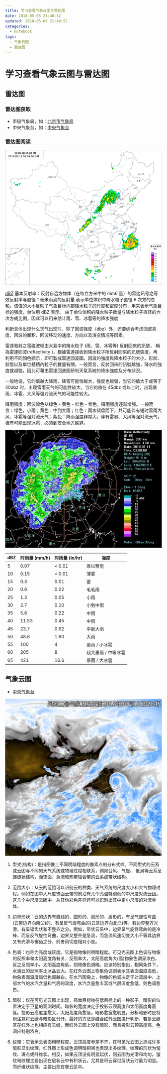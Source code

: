 ```yaml
---
title: 学习查看气象云图与雷达图
date: 2018-05-05 21:40:52
updated: 2018-05-06 21:40:52
categories:
  - notebook
tags:
  - 气象云图
  - 雷达图
---
```

# 学习查看气象云图与雷达图

## 雷达图

### 雷达图获取

- 市级气象局，如：[北京市气象局](http://www.bjmb.gov.cn/info/846/list.html)
- 中央气象台，如：[中央气象台](http://www.nmc.cn/publish/radar/chinaall.html)

### 雷达图阅读

![dBZ2](/Media/180506-dbz2.png)

[dBZ](https://zh.wikipedia.org/zh/DBZ "基本反射率") 基本反射率：反射自远方物体（在每立方米中的 mm6 量）的雷达讯号之等效反射率与直径 1 毫米雨滴的反射量 表示单位体积中降水粒子直径 6 次方的总和。该值的大小反映了气象目标内部降水粒子的尺度和密度分布，用来表示气象目标的强度，单位用 dBZ 表示。
由于单位体积的降水粒子数量与降水粒子直径的六次方成比例，因此可以用来估计雨、雪、冰雹等的降水强度

判断具体出现什么天气出现时，除了回波强度（dbz）外，还要综合考虑回波高度、回波的面积、回波移动的速度、方向以及演变情况等因素。

雷達發射之電磁波經由大氣中的降水粒子 (雨、雪、冰雹等) 反射回來的訊號， 稱為雷達回波(reflectivity )，根據雷達接收到降水粒子所反射回來的訊號強度，再利用不同顏色顯示，即可製成雷達回波圖。回波的強度與降水粒子的大小、形狀、狀態以及單位體積內粒子的數量有關，一般而言，反射回來的訊號越強，降水的強度就越強，因此可藉由雷達回波圖研判天氣系統的降水強度及分布狀況。

一般地说，它的值越大降雨、降雪可能性越大，强度也越强，当它的值大于或等于 40dbz 时，出现雷雨天气的可能性较大，当它的值在 45dbz 或以上时，出现暴雨、冰雹、大风等强对流天气的可能性较大。

降雨强度：回波颜色从绿色 - 黄色 - 红色 - 紫色，降雨强度逐渐增强。一般而言：绿色，小雨；黄色：中到大雨；红色：雨水倾盘而下，并可能伴有短时雷雨大风、冰雹等强对流天气；紫色：降雨强度非常大，伴有雷暴、大风等强对流天气，极有可能出现冰雹，必须到安全地方躲避。

![dBZ1](/Media/180506-dbz1.gif)

dBZ | 时雨量 (mm/h) | 时雨量 (in/hr) | 强度
----|------------|-------------|---
5 | 0.07 | < 0.01 | 难以察觉
10 | 0.15 | < 0.01 | 薄雾
15 | 0.3 | 0.01 | 雾
20 | 0.6 | 0.02 | 毛毛雨
25 | 1.3 | 0.05 | 小雨
30 | 2.7 | 0.10 | 小到中雨
35 | 5.6 | 0.22 | 中雨
40 | 11.53 | 0.45 | 中雨
45 | 23.7 | 0.92 | 中到大雨
50 | 48.6 | 1.90 | 大雨
55 | 100 | 4 | 豪雨 / 小冰雹
60 | 205 | 8 | 超大豪雨 / 中等冰雹
65 | 421 | 16.6 | 暴雨 / 大冰雹

## 气象云图

- [中央气象台](http://www.nmc.cn/publish/satellite/watervapor.html)

![水汽云图](/Media/180506-SEVP_NSMC_WXBL_FY2E_EWVP_ACHN_LNO_PY.jpg)

1. 型式(结构)：是指图像上不同明暗程度的像素点的分布式样。不同型式的云系或云团与不同的天气系统或物理过程相联系，例如台风、气旋、 低涡等云系呈螺旋状结构，而锋面、急流和热带辐合带的云系成带状结构。

2. 范围大小：从云的范围可以识别云的种类、天气系统的尺度大小和大气物理过程。例如在图中大尺度锋面云带的前沿有几个亮温特别低的中尺度对流云团。这几个中尺度云团中，从其伪彩色差异还可以识别出其中更小尺度的对流单体。

3. 边界形状：云的边界有直线的、圆形的、扇形的、盾形的，有呈气旋性弯曲(云带边界向南凹)的、有呈反气旋弯曲的(云区边界向北凸)等。有边界整齐光滑、有呈锯齿状和不整齐之分。例如，带状云系中，边界呈气旋性弯曲的是冷锋，而呈反气旋性弯曲，边界又整齐是急流，而急流风速切变大小不等其边界又有光滑与锯齿之分，前者风切变相对小些。

4. 色调：也称为亮度或灰度。它是指物像的明暗程度。可见光云图上色调与物像的反照率和太阳高度角有关，反照率大，太阳高度角大(高)物象色调呈浓白，反之反照率小，太阳高度角低，则物像色调暗。应该特别指出，相同条件下，水滴云的反照率比冰晶云大。在红外云图上物象色调则表示其表面温度高低，物象表面温度越低色调越白。在水汽图像上，物像的色调决定于对流层中、上部大气的水汽含量和气层的温度，水汽含量愈丰富或气层温度愈低，则色调愈白。

5. 暗影：仅在可见光云图上出现，高耸目标物在低目标上的一种影子，暗影的位置决定于卫星的观测时间。暗影的宽度决定于投影云顶高度和太阳高度角高低。投影云高度差愈大，太阳高度角愈低，暗影愈宽愈明显。分析暗影时应特别注意将云缝与暗影区分开。最好的方法是结合红外云图进行判断，若是云缝区在红外上也相应有云缝，而红外云图上没有暗影，而且投影云顶高度高，色调应特别浓白。

6. 纹理：它表示云表面粗糙程度。云顶高度参差不齐，在可见光云图上造成许多暗影显出纹理，红外图上形成色调明暗相间也表现出多纹理。纹理的形状为皱纹、斑点或纤维状。相反，如果云顶没有明显起伏，则云图为光滑和均匀。皱纹和纹理主要出现在层状云中有积状云，尤其是积云穿过层状云时最为明显。而纤维状纹理，主要出现在卷云区中。
